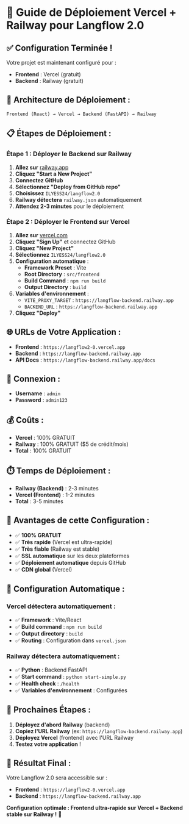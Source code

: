 # 🚀 Guide de Déploiement Vercel + Railway pour Langflow 2.0

## ✅ **Configuration Terminée !**

Votre projet est maintenant configuré pour :
- **Frontend** : Vercel (gratuit)
- **Backend** : Railway (gratuit)

## 🎯 **Architecture de Déploiement :**

```
Frontend (React) → Vercel → Backend (FastAPI) → Railway
```

## 📋 **Étapes de Déploiement :**

### **Étape 1 : Déployer le Backend sur Railway**

1. **Allez sur** [railway.app](https://railway.app)
2. **Cliquez "Start a New Project"**
3. **Connectez GitHub**
4. **Sélectionnez "Deploy from GitHub repo"**
5. **Choisissez** `ILYESS24/langflow2.0`
6. **Railway détectera** `railway.json` automatiquement
7. **Attendez 2-3 minutes** pour le déploiement

### **Étape 2 : Déployer le Frontend sur Vercel**

1. **Allez sur** [vercel.com](https://vercel.com)
2. **Cliquez "Sign Up"** et connectez GitHub
3. **Cliquez "New Project"**
4. **Sélectionnez** `ILYESS24/langflow2.0`
5. **Configuration automatique** :
   - **Framework Preset** : Vite
   - **Root Directory** : `src/frontend`
   - **Build Command** : `npm run build`
   - **Output Directory** : `build`
6. **Variables d'environnement** :
   - `VITE_PROXY_TARGET` : `https://langflow-backend.railway.app`
   - `BACKEND_URL` : `https://langflow-backend.railway.app`
7. **Cliquez "Deploy"**

## 🌐 **URLs de Votre Application :**

- **Frontend** : `https://langflow2-0.vercel.app`
- **Backend** : `https://langflow-backend.railway.app`
- **API Docs** : `https://langflow-backend.railway.app/docs`

## 🔑 **Connexion :**
- **Username** : `admin`
- **Password** : `admin123`

## 💰 **Coûts :**
- **Vercel** : 100% GRATUIT
- **Railway** : 100% GRATUIT ($5 de crédit/mois)
- **Total** : 100% GRATUIT

## ⏱️ **Temps de Déploiement :**
- **Railway (Backend)** : 2-3 minutes
- **Vercel (Frontend)** : 1-2 minutes
- **Total** : 3-5 minutes

## 🎉 **Avantages de cette Configuration :**

- ✅ **100% GRATUIT**
- ✅ **Très rapide** (Vercel est ultra-rapide)
- ✅ **Très fiable** (Railway est stable)
- ✅ **SSL automatique** sur les deux plateformes
- ✅ **Déploiement automatique** depuis GitHub
- ✅ **CDN global** (Vercel)

## 🔧 **Configuration Automatique :**

### **Vercel détectera automatiquement :**
- ✅ **Framework** : Vite/React
- ✅ **Build command** : `npm run build`
- ✅ **Output directory** : `build`
- ✅ **Routing** : Configuration dans `vercel.json`

### **Railway détectera automatiquement :**
- ✅ **Python** : Backend FastAPI
- ✅ **Start command** : `python start-simple.py`
- ✅ **Health check** : `/health`
- ✅ **Variables d'environnement** : Configurées

## 🚀 **Prochaines Étapes :**

1. **Déployez d'abord Railway** (backend)
2. **Copiez l'URL Railway** (ex: `https://langflow-backend.railway.app`)
3. **Déployez Vercel** (frontend) avec l'URL Railway
4. **Testez votre application** !

## 🎯 **Résultat Final :**

Votre Langflow 2.0 sera accessible sur :
- **Frontend** : `https://langflow2-0.vercel.app`
- **Backend** : `https://langflow-backend.railway.app`

**Configuration optimale : Frontend ultra-rapide sur Vercel + Backend stable sur Railway !** 🚀
